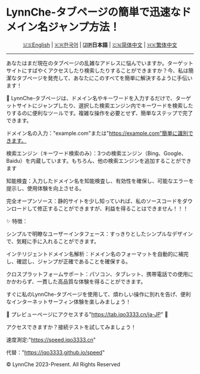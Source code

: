# LynnChe-タブページの簡単で迅速なドメイン名ジャンプ方法！ 

<p align="center" class="language" title="Language selection 语言选择">
  <a href="README_en_us.md">🇺🇸English</a> | 
  <a href="README_ko_KR.md">🇰🇷한국어</a> | 
    <b>🇯🇵日本語</b> | 
  <a href="README.md">🇨🇳简体中文</a> | 
  <a href="README_zh_hk.md">🇭🇰繁体中文</a> 
</p>
<hr>
あなたはまだ現在のタブページの乱雑なアドレスに悩んでいますか。ターゲットサイトにすばやくアクセスしたり検索したりすることができますか？今、私は簡潔なタブページを発売して、あなたにこのすべてを簡単に解決するように手伝います！

🔗 LynnChe-タブページは、ドメイン名やキーワードを入力するだけで、ターゲットサイトにジャンプしたり、選択した検索エンジン内でキーワードを検索したりするのに便利なツールです。複雑な操作を必要とせず、簡単なステップで完了できます。

ドメイン名の入力："example.com"または"https://example.com"簡単に識別できます。

検索エンジン（キーワード検索のみ）：3つの検索エンジン（Bing、Google、Baidu）を内蔵しています。もちろん、他の検索エンジンを追加することができます

知能検査：入力したドメイン名を知能検査し、有効性を確保し、可能なエラーを提示し、使用体験を向上させる。

完全オープンソース：静的サイトを少し知っていれば、私のソースコードをダウンロードして修正することができますが、利益を得ることはできません！！！

✨ 特徴：

シンプルで明瞭なユーザーインタフェース：すっきりとしたシンプルなデザインで、気軽に手に入れることができます。

インテリジェントドメイン名解析：ドメイン名のフォーマットを自動的に補完し、確認し、ジャンプが正確であることを確保する。

クロスプラットフォームサポート：パソコン、タブレット、携帯電話での使用にかかわらず、一貫した高品質な体験を得ることができます。

すぐに私のLynnChe-タブページを使用して、煩わしい操作に別れを告げ、便利なインターネットサーフィン体験を楽しみましょう！

📌 プレビューページにアクセスする"https://tab.iqo3333.cn/ja-JP" 🔗

アクセスできますか？接続テストを試してみましょう！

速度測定:"https://speed.iqo3333.cn"

代替："https://iqo3333.github.io/speed"

© LynnChe 2023-Present. All Rights Reserved
